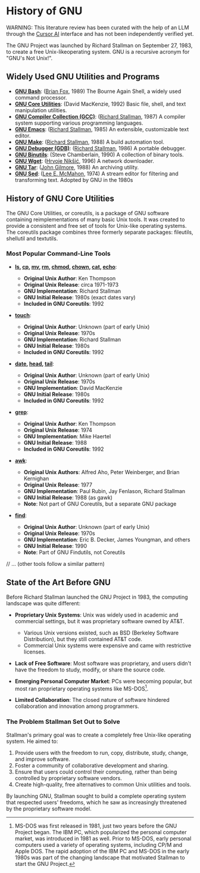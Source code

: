  # History of GNU

WARNING: This literature review has been curated with the help of an LLM through the [Cursor AI](https://www.cursor.com/) interface and has not been independently verified yet.

The GNU Project was launched by Richard Stallman on September 27, 1983, to create a free Unix-likeoperating system. GNU is a recursive acronym for
"GNU's Not Unix!".
## Widely Used GNU Utilities and Programs

- **[GNU Bash](https://en.wikipedia.org/wiki/Bash_(Unix_shell))**: ([Brian Fox](https://en.wikipedia.org/wiki/Brian_Fox_(computer_programmer)), 1989) The Bourne Again Shell, a widely used command processor.
- **[GNU Core Utilities](https://en.wikipedia.org/wiki/GNU_Core_Utilities)**: (David MacKenzie, 1992) Basic file, shell, and text manipulation utilities.
- **[GNU Compiler Collection (GCC)](https://en.wikipedia.org/wiki/GNU_Compiler_Collection)**: ([Richard Stallman](https://en.wikipedia.org/wiki/Richard_Stallman), 1987) A compiler system supporting various programming languages.
- **[GNU Emacs](https://en.wikipedia.org/wiki/GNU_Emacs)**: ([Richard Stallman](https://en.wikipedia.org/wiki/Richard_Stallman), 1985) An extensible, customizable text editor.
- **[GNU Make](https://en.wikipedia.org/wiki/Make_(software)#GNU_Make)**: ([Richard Stallman](https://en.wikipedia.org/wiki/Richard_Stallman), 1988) A build automation tool.
- **[GNU Debugger (GDB)](https://en.wikipedia.org/wiki/GNU_Debugger)**: ([Richard Stallman](https://en.wikipedia.org/wiki/Richard_Stallman), 1986) A portable debugger.
- **[GNU Binutils](https://en.wikipedia.org/wiki/GNU_Binutils)**: (Steve Chamberlain, 1990) A collection of binary tools.
- **[GNU Wget](https://en.wikipedia.org/wiki/Wget)**: ([Hrvoje Nikšić](https://en.wikipedia.org/wiki/Hrvoje_Nik%C5%A1i%C4%87), 1996) A network downloader.
- **[GNU Tar](https://en.wikipedia.org/wiki/Tar_(computing))**: ([John Gilmore](https://en.wikipedia.org/wiki/John_Gilmore_(activist)), 1988) An archiving utility.
- **[GNU Sed](https://en.wikipedia.org/wiki/Sed)**: ([Lee E. McMahon](https://en.wikipedia.org/wiki/Lee_E._McMahon), 1974) A stream editor for filtering and transforming text. Adopted by GNU in the 1980s

 ## History of GNU Core Utilities

 The GNU Core Utilities, or coreutils, is a package of GNU software containing reimplementations of many basic Unix tools. It was created to provide a
 consistent and free set of tools for Unix-like operating systems. The coreutils package combines three formerly separate packages: fileutils, shellutil
 and textutils.

 ### Most Popular Command-Line Tools

- **[ls](https://en.wikipedia.org/wiki/Ls), [cp](https://en.wikipedia.org/wiki/Cp_(Unix)), [mv](https://en.wikipedia.org/wiki/Mv), [rm](https://en.wikipedia.org/wiki/Rm_(Unix)), [chmod](https://en.wikipedia.org/wiki/Chmod), [chown](https://en.wikipedia.org/wiki/Chown), [cat](https://en.wikipedia.org/wiki/Cat_(Unix)), [echo](https://en.wikipedia.org/wiki/Echo_(command))**:
  - **Original Unix Author**: Ken Thompson
  - **Original Unix Release**: circa 1971-1973
  - **GNU Implementation**: Richard Stallman
  - **GNU Initial Release**: 1980s (exact dates vary)
  - **Included in GNU Coreutils**: 1992

- **[touch](https://en.wikipedia.org/wiki/Touch_(command))**:
  - **Original Unix Author**: Unknown (part of early Unix)
  - **Original Unix Release**: 1970s
  - **GNU Implementation**: Richard Stallman
  - **GNU Initial Release**: 1980s
  - **Included in GNU Coreutils**: 1992

- **[date](https://en.wikipedia.org/wiki/Date_(Unix)), [head](https://en.wikipedia.org/wiki/Head_(Unix)), [tail](https://en.wikipedia.org/wiki/Tail_(Unix))**:
  - **Original Unix Author**: Unknown (part of early Unix)
  - **Original Unix Release**: 1970s
  - **GNU Implementation**: David MacKenzie
  - **GNU Initial Release**: 1980s
  - **Included in GNU Coreutils**: 1992

- **[grep](https://en.wikipedia.org/wiki/Grep)**:
  - **Original Unix Author**: Ken Thompson
  - **Original Unix Release**: 1974
  - **GNU Implementation**: Mike Haertel
  - **GNU Initial Release**: 1988
  - **Included in GNU Coreutils**: 1992

- **[awk](https://en.wikipedia.org/wiki/AWK)**:
  - **Original Unix Authors**: Alfred Aho, Peter Weinberger, and Brian Kernighan
  - **Original Unix Release**: 1977
  - **GNU Implementation**: Paul Rubin, Jay Fenlason, Richard Stallman
  - **GNU Initial Release**: 1988 (as gawk)
  - **Note**: Not part of GNU Coreutils, but a separate GNU package

- **[find](https://en.wikipedia.org/wiki/Find_(Unix))**:
  - **Original Unix Author**: Unknown (part of early Unix)
  - **Original Unix Release**: 1970s
  - **GNU Implementation**: Eric B. Decker, James Youngman, and others
  - **GNU Initial Release**: 1990
  - **Note**: Part of GNU Findutils, not Coreutils

 // ... (other tools follow a similar pattern)

## State of the Art Before GNU

Before Richard Stallman launched the GNU Project in 1983, the computing landscape was quite different:

- **Proprietary Unix Systems**: Unix was widely used in academic and commercial settings, but it was proprietary software owned by AT&T.
  - Various Unix versions existed, such as BSD (Berkeley Software Distribution), but they still contained AT&T code.
  - Commercial Unix systems were expensive and came with restrictive licenses.

- **Lack of Free Software**: Most software was proprietary, and users didn't have the freedom to study, modify, or share the source code.

- **Emerging Personal Computer Market**: PCs were becoming popular, but most ran proprietary operating systems like MS-DOS[^1].

- **Limited Collaboration**: The closed nature of software hindered collaboration and innovation among programmers.

[^1]: MS-DOS was first released in 1981, just two years before the GNU Project began. The IBM PC, which popularized the personal computer market, was introduced in 1981 as well. Prior to MS-DOS, early personal computers used a variety of operating systems, including CP/M and Apple DOS. The rapid adoption of the IBM PC and MS-DOS in the early 1980s was part of the changing landscape that motivated Stallman to start the GNU Project.

### The Problem Stallman Set Out to Solve

Stallman's primary goal was to create a completely free Unix-like operating system. He aimed to:

1. Provide users with the freedom to run, copy, distribute, study, change, and improve software.
2. Foster a community of collaborative development and sharing.
3. Ensure that users could control their computing, rather than being controlled by proprietary software vendors.
4. Create high-quality, free alternatives to common Unix utilities and tools.

By launching GNU, Stallman sought to build a complete operating system that respected users' freedoms, which he saw as increasingly threatened by the proprietary software model.
